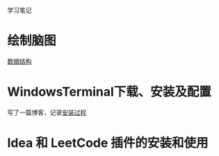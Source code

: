 学习笔记

# 绘制脑图
[数据结构](https://mubu.com/doc/2QHNdtOVXx7)

# WindowsTerminal下载、安装及配置

写了一篇博客，记录[安装过程](https://cosmosning.github.io/2020/02/08/WindowsTerminal%E4%B8%8B%E8%BD%BD%E3%80%81%E5%AE%89%E8%A3%85%E5%8F%8A%E9%85%8D%E7%BD%AE/)

# Idea 和 LeetCode 插件的安装和使用